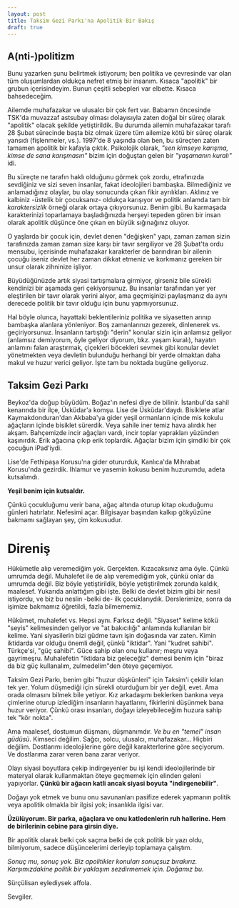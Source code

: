 ```yaml
---
layout: post
title: Taksim Gezi Parkı'na Apolitik Bir Bakış
draft: true
---
```


## A(nti-)politizm

Bunu yazarken şunu belirtmek istiyorum; ben politika ve çevresinde var olan tüm oluşumlardan oldukça nefret etmiş bir insanım. Kısaca "apolitik" bir grubun içerisindeyim. Bunun çeşitli sebepleri var elbette. Kısaca bahsedeceğim.

Ailemde muhafazakar ve ulusalcı bir çok fert var. Babamın öncesinde TSK'da muvazzaf astsubay olması dolayısıyla zaten doğal bir süreç olarak "apolitik" olacak şekilde yetiştirildik. Bu durumda ailemin muhafazakar tarafı 28 Şubat sürecinde başta biz olmak üzere tüm ailemize kötü bir süreç olarak yansıdı (fişlenmeler, vs.). 1997'de 8 yaşında olan ben, bu süreçten zaten tamamen apolitik bir kafayla çıktık. Psikolojik olarak, *"sen kimseye karışma, kimse de sana karışmasın"* bizim için doğuştan gelen bir *"yaşamanın kuralı"* idi.

Bu süreçte ne tarafın haklı olduğunu görmek çok zordu, etrafınızda sevdiğiniz ve sizi seven insanlar, fakat ideolojileri bambaşka. Bilmediğiniz ve anlamadığınız olaylar, bu olay sonucunda çıkan fikir ayrılıkları. Aklınız ve kalbiniz -üstelik bir çocuksanız- oldukça karışıyor ve politik anlamda tam bir *karaktersizlik* örneği olarak ortaya çıkıyorsunuz. Benim gibi. Bu karmaşada karakterinizi toparlamaya başladığınızda herşeyi tepeden gören bir insan olarak apolitik düşünce öne çıkan en büyük sığınağınız oluyor.

O yaşlarda bir çocuk için, devlet denen "değişken" yapı, zaman zaman sizin tarafınızda zaman zaman size karşı bir tavır sergiliyor ve 28 Şubat'ta ordu mensubu, içerisinde muhafazakar karakterler de barındıran bir ailenin çocuğu iseniz devlet her zaman dikkat etmeniz ve korkmanız gereken bir unsur olarak zihninize işliyor.

Büyüdüğünüzde artık siyasi tartışmalara girmiyor, girseniz bile sürekli kendinizi bir aşamada geri çekiyorsunuz. Bu insanlar tarafından yer yer eleştirilen bir tavır olarak yerini alıyor, ama geçmişinizi paylaşmanız da aynı derecede politik bir tavır olduğu için bunu yapmıyorsunuz.

Hal böyle olunca, hayattaki beklentileriniz politika ve siyasetten arınıp bambaşka alanlara yönleniyor. Boş zamanlarınızı gezerek, dinlenerek vs. geçiriyorsunuz. İnsanların tartıştığı "derin" konular sizin için anlamsız geliyor (anlamsız demiyorum, öyle geliyor diyorum, bkz. yaşam kuralı), hayatın anlamını falan araştırmak, çiçekleri böcekleri sevmek gibi konular devlet yönetmekten veya devletin bulunduğu herhangi bir yerde olmaktan daha makul ve huzur verici geliyor. İşte tam bu noktada bugüne geliyoruz.

## Taksim Gezi Parkı

Beykoz'da doğup büyüdüm. Boğaz'ın nefesi diye de bilinir. İstanbul'da sahil kenarında bir ilçe, Üsküdar'a komşu. Lise de Üsküdar'daydı. Bisiklete atlar Kaymakdonduran'dan Akbaba'ya gider yeşil ormanların içinde mis kokulu ağaçların içinde bisiklet sürerdik. Veya sahile iner temiz hava alırdık her akşam. Bahçemizde incir ağaçları vardı, incir toplar yaprakları yüzünden kaşınırdık. Erik ağacına çıkıp erik toplardık. Ağaçlar bizim için şimdiki bir çok çocuğun iPad'iydi.

Lise'de Fethipaşa Korusu'na gider otururduk, Kanlıca'da Mihrabat Korusu'nda gezirdik. Ihlamur ve yasemin kokusu benim huzurumdu, adeta kutsalımdı.

**Yeşil benim için kutsaldır.**

Çünkü çocukluğumu verir bana, ağaç altında oturup kitap okuduğumu günleri hatırlatır. Nefesimi açar. Bilgisayar başından kalkıp gökyüzüne bakmamı sağlayan şey, çim kokusudur.

# Direniş

Hükümetle alıp veremediğim yok. Gerçekten. Kızacaksınız ama öyle. Çünkü umrumda değil. Muhalefet ile de alıp veremediğim yok, çünkü onlar da umrumda değil. Biz böyle yetiştirildik, böyle yetiştirilmek zorunda kaldık, maalesef. Yukarıda anlattığım gibi işte. Belki de devlet bizim gibi bir nesil istiyordu, ve biz bu neslin -belki de- ilk çocuklarıydık. Derslerimize, sonra da işimize bakmamız öğretildi, fazla bilmememiz.

Hükümet, muhalefet vs. Hepsi aynı. Farksız değil. "Siyaset" kelime kökü "seyis" kelimesinden geliyor ve "at bakıcılığı" anlamında kullanılan bir kelime. Yani siyasilerin bizi güdme tavrı işin doğasında var zaten. Kimin iktidarda var olduğu önemli değil, çünkü "iktidar". Yani "kudret sahibi". Türkçe'si, "güç sahibi". Güce sahip olan onu kullanır; meşru veya gayrimeşru. Muhalefetin "iktidara biz geleceğiz" demesi benim için "biraz da biz güç kullanalım, zulmedelim"den öteye geçemiyor.

Taksim Gezi Parkı, benim gibi "huzur düşkünleri" için Taksim'i çekilir kılan tek yer. Yolum düşmediği için sürekli oturduğum bir yer değil, evet. Ama orada olmasını bilmek bile yetiyor. Kız arkadaşımı beklerken bankına veya çimlerine oturup izlediğim insanların hayatlarını, fikirlerini düşünmek bana huzur veriyor. Çünkü orası insanları, doğayı izleyebileceğim huzura sahip tek "kör nokta".

Ama maalesef, dostumun düşmanı, düşmanımdır. *Ve bu en "temel" insan güdüsü*. Kimseci değilim. Sağcı, solcu, ulusalcı, muhafazakar… Hiçbiri değilim. Dostlarımı ideolojilerine göre değil karakterlerine göre seçiyorum. Ve dostlarıma zarar veren bana zarar veriyor.

Olayı siyasi boyutlara çekip indirgeyenler bu işi kendi ideolojilerinde bir materyal olarak kullanmaktan öteye geçmemek için elinden geleni yapıyorlar. **Çünkü bir ağacın katli ancak siyasi boyuta "indirgenebilir"**.

Doğayı yok etmek ve bunu onu savunanları pasifize ederek yapmanın politik veya apolitik olmakla bir ilgisi yok; insanlıkla ilgisi var.

**Üzülüyorum. Bir parka, ağaçlara ve onu katledenlerin ruh hallerine. Hem de birilerinin cebine para girsin diye.**

Bir apolitik olarak belki çok saçma belki de çok politik bir yazı oldu, bilmiyorum, sadece düşüncelerimi derleyip toplamaya çalıştım.

*Sonuç mu, sonuç yok. Biz apolitikler konuları sonuçsuz bırakırız. Karşımızdakine politik bir yaklaşım sezdirmemek için. Doğamız bu.*

Sürçülisan eylediysek affola.

Sevgiler.
